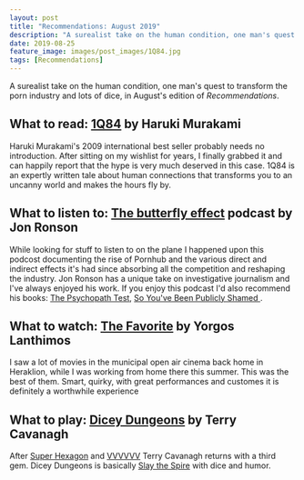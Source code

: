 ```yaml
---
layout: post
title: "Recommendations: August 2019"
description: "A surealist take on the human condition, one man's quest to transform the porn industry and lots of dice, in August's edition of *Recommendations*."
date: 2019-08-25
feature_image: images/post_images/1Q84.jpg
tags: [Recommendations]
---
```


A surealist take on the human condition, one man's quest to transform the porn industry and lots of dice, in August's edition of *Recommendations*.

<!--more-->

## What to read: [1Q84](https://www.goodreads.com/book/show/10357575-1q84) by Haruki Murakami

Haruki Murakami's 2009 international best seller probably needs no introduction. After sitting on my wishlist for years, I finally grabbed it and can happily report that the hype is very much deserved in this case. 1Q84 is an expertly written tale about human connections that transforms you to an uncanny world and makes the hours fly by.

## What to listen to: [The butterfly effect](https://www.stitcher.com/podcast/audible/the-butterfly-effect-with-jon-ronson) podcast by Jon Ronson

While looking for stuff to listen to on the plane I happened upon this podcost documenting the rise of Pornhub and the various direct and indirect effects it's had since absorbing all the competition and reshaping the industry. Jon Ronson has a unique take on investigative journalism and I've always enjoyed his work. If you enjoy this podcast I'd also recommend his books: [The Psychopath Test](https://www.goodreads.com/book/show/12391521-the-psychopath-test), [So You've Been Publicly Shamed ](https://www.goodreads.com/book/show/22571552-so-you-ve-been-publicly-shamed).

## What to watch: [The Favorite](https://www.imdb.com/title/tt5083738/) by Yorgos Lanthimos

I saw a lot of movies in the municipal open air cinema back home in Heraklion, while I was working from home there this summer. This was the best of them. Smart, quirky, with great performances and customes it is definitely a worthwhile experience

## What to play: [Dicey Dungeons](https://store.steampowered.com/app/861540/Dicey_Dungeons/) by Terry Cavanagh

After [Super Hexagon](https://store.steampowered.com/app/221640/Super_Hexagon/) and [VVVVVV](https://store.steampowered.com/app/70300/VVVVVV/) Terry Cavanagh returns with a third gem. Dicey Dungeons is basically [Slay the Spire](https://store.steampowered.com/app/646570/Slay_the_Spire/) with dice and humor.
